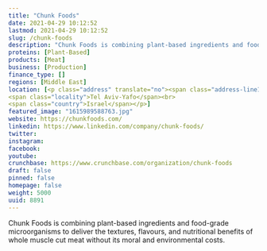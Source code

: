 ```yaml
---
title: "Chunk Foods"
date: 2021-04-29 10:12:52
lastmod: 2021-04-29 10:12:52
slug: /chunk-foods
description: "Chunk Foods is combining plant-based ingredients and food-grade microorganisms to deliver the textures, flavours, and nutritional benefits of whole muscle cut meat without its moral and environmental costs."
proteins: [Plant-Based]
products: [Meat]
business: [Production]
finance_type: []
regions: [Middle East]
location: [<p class="address" translate="no"><span class="address-line1">Arlozorov Street</span><br>
<span class="locality">Tel Aviv-Yafo</span><br>
<span class="country">Israel</span></p>]
featured_image: "1615989588763.jpg"
website: https://chunkfoods.com/
linkedin: https://www.linkedin.com/company/chunk-foods/
twitter: 
instagram: 
facebook: 
youtube: 
crunchbase: https://www.crunchbase.com/organization/chunk-foods
draft: false
pinned: false
homepage: false
weight: 5000
uuid: 8891
---
```

Chunk Foods is combining plant-based ingredients and food-grade microorganisms to deliver the textures, flavours, and nutritional benefits of whole muscle cut meat without its moral and environmental costs.

